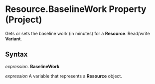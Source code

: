 
# Resource.BaselineWork Property (Project)

Gets or sets the baseline work (in minutes) for a  **Resource**. Read/write **Variant**.


## Syntax

 _expression_. **BaselineWork**

 _expression_ A variable that represents a **Resource** object.

